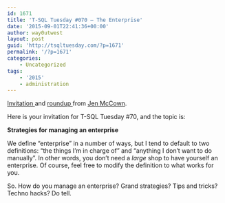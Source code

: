```yaml
---
id: 1671
title: 'T-SQL Tuesday #070 – The Enterprise'
date: '2015-09-01T22:41:36+00:00'
author: way0utwest
layout: post
guid: 'http://tsqltuesday.com/?p=1671'
permalink: '/?p=1671'
categories:
    - Uncategorized
tags:
    - '2015'
    - administration
---
```


[Invitation ](http://www.midnightdba.com/Jen/2015/09/time-for-t-sql-tuesday-70/)and [roundup ](http://www.midnightdba.com/Jen/2015/09/the-tsql2sday-70-roundup/)from [Jen McCown](http://www.midnightdba.com/Jen/author/jen/).

Here is your invitation for T-SQL Tuesday #70, and the topic is:

**Strategies for managing an enterprise**

We define “enterprise” in a number of ways, but I tend to default to two definitions: “the things I’m in charge of” and “anything I don’t want to do manually”. In other words, you don’t need a *large* shop to have yourself an enterprise. Of course, feel free to modify the definition to what works for you.

So. How do you manage an enterprise? Grand strategies? Tips and tricks? Techno hacks? Do tell.